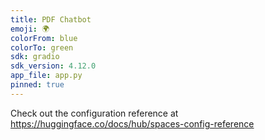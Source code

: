 ```yaml
---
title: PDF Chatbot
emoji: 🌍
colorFrom: blue
colorTo: green
sdk: gradio
sdk_version: 4.12.0
app_file: app.py
pinned: true
---
```


Check out the configuration reference at https://huggingface.co/docs/hub/spaces-config-reference
